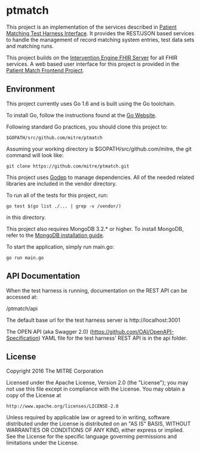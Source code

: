 # ptmatch

This project is an implementation of the services described in [Patient Matching Test Harness Interface](http://mitre.github.io/test-harness-interface/).
It provides the REST/JSON based services to handle the management of record matching system entries, test data sets and matching runs.

This project builds on the [Intervention Engine FHIR Server](https://github.com/intervention-engine/fhir) for all FHIR services. A web
based user interface for this project is provided in the [Patient Match Frontend Project](https://github.com/mitre/ptmatch-frontend).

## Environment

This project currently uses Go 1.6 and is built using the Go toolchain.

To install Go, follow the instructions found at the [Go Website](http://golang.org/doc/install).

Following standard Go practices, you should clone this project to:

    $GOPATH/src/github.com/mitre/ptmatch

Assuming your working directory is $GOPATH/src/github.com/mitre, the git command will look like:

    git clone https://github.com/mitre/ptmatch.git

This project uses [Godep](https://github.com/tools/godep) to manage dependencies. All of the needed related
libraries are included in the vendor directory.

To run all of the tests for this project, run:

    go test $(go list ./... | grep -v /vendor/)

in this directory.

This project also requires MongoDB 3.2.* or higher. To install MongoDB, refer to the
[MongoDB installation guide](http://docs.mongodb.org/manual/installation/).

To start the application, simply run main.go:

    go run main.go


## API Documentation

When the test harness is running, documentation on the REST API can be accessed at:

<server base url>/ptmatch/api

The default base url for the test harness server is http://localhost:3001

The OPEN API (aka Swagger 2.0) (https://github.com/OAI/OpenAPI-Specification)
YAML file for the test harness' REST API is in the api folder.

## License

Copyright 2016 The MITRE Corporation

Licensed under the Apache License, Version 2.0 (the "License");
you may not use this file except in compliance with the License.
You may obtain a copy of the License at

    http://www.apache.org/licenses/LICENSE-2.0

Unless required by applicable law or agreed to in writing, software
distributed under the License is distributed on an "AS IS" BASIS,
WITHOUT WARRANTIES OR CONDITIONS OF ANY KIND, either express or implied.
See the License for the specific language governing permissions and
limitations under the License.
